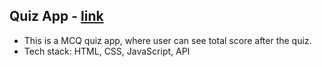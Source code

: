 ## Quiz App - [link]

* This is a MCQ quiz app, where user can see total score after the quiz.
* Tech stack: HTML, CSS, JavaScript, API

[link]: https://pratyush2331.github.io/Quiz-App/